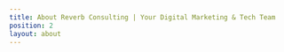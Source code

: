 ```yaml
---
title: About Reverb Consulting | Your Digital Marketing & Tech Team
position: 2
layout: about
---
```



